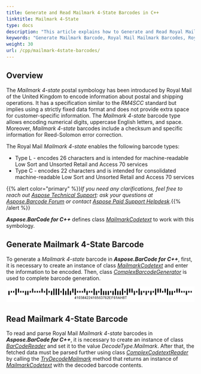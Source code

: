 ```yaml
---
title: Generate and Read Mailmark 4-State Barcodes in C++
linktitle: Mailmark 4-State
type: docs
description: "This article explains how to Generate and Read Royal Mail Mailmark 4-State Barcodes using Aspose.BarCode for C++"
keywords: "Generate Mailmark Barcode, Royal Mail Mailmark Barcodes, Royal Mail Barcode, Aspose.BarCode, Generate Barcode C++"
weight: 30
url: /cpp/mailmark-4state-barcodes/
---
```


## **Overview**
The *Mailmark 4-state* postal symbology has been introduced by Royal Mail of the United Kingdom to encode information about postal and shipping operations. It has a specification similar to the *RM4SCC* standard but implies using a strictly fixed data format and does not provide extra space for customer-specific information. The *Mailmark 4-state* barcode type allows encoding numerical digits, uppercase English letters, and space. Moreover, *Mailmark 4-state* barcodes include a checksum and specific information for Reed-Solomon error correction.  
  
The Royal Mail *Mailmark 4-state* enables the following barcode types:
- Type L - encodes 26 characters and is intended for machine-readable Low Sort and Unsorted Retail and Access 70 services
- Type C - encodes 22 characters and is intended for consolidated machine-readable Low Sort and Unsorted Retail and Access 70 services

{{% alert color="primary" %}}*If you need any clarifications, feel free to reach out [Aspose Technical Support](/barcode/cpp/technical-support/): ask your questions at [Aspose.Barcode Forum](https://forum.aspose.com/c/barcode/13) or contact [Aspose Paid Support Helpdesk](https://helpdesk.aspose.com/).*{{% /alert %}}
  
***Aspose.BarCode for C++*** defines class [*MailmarkCodetext*](https://reference.aspose.com/barcode/net/aspose.barcode.complexbarcode/mailmarkcodetext) to work with this symbology.

## **Generate Mailmark 4-State Barcode**
To generate a *Mailmark 4-state* barcode in ***Aspose.BarCode for C++***, first, it is necessary to create an instance of class [*MailmarkCodetext*](https://reference.aspose.com/barcode/net/aspose.barcode.complexbarcode/mailmarkcodetext) and enter the information to be encoded. Then, class [*ComplexBarcodeGenerator*](https://reference.aspose.com/barcode/net/aspose.barcode.complexbarcode/complexbarcodegenerator) is used to complete barcode generation.    
  
<p align="center"><img src="mailmark4state.png"></p>
  
## **Read Mailmark 4-State Barcode**
To read and parse Royal Mail *Mailmark 4-state* barcodes in ***Aspose.BarCode for C++***, it is necessary to create an instance of class [*BarCodeReader*](https://reference.aspose.com/barcode/net/aspose.barcode.barcoderecognition/barcodereader) and set it to the value *DecodeType.Mailmark*. After that, the fetched data must be parsed further using class [*ComplexCodetextReader*](https://reference.aspose.com/barcode/net/aspose.barcode.complexbarcode/complexcodetextreader) by calling the [*TryDecodeMailmark*](https://reference.aspose.com/barcode/net/aspose.barcode.complexbarcode/complexcodetextreader/methods/trydecodemailmark) method that returns an instance of [*MailmarkCodetext*](https://reference.aspose.com/barcode/net/aspose.barcode.complexbarcode/mailmarkcodetext) with the decoded barcode contents.  
  